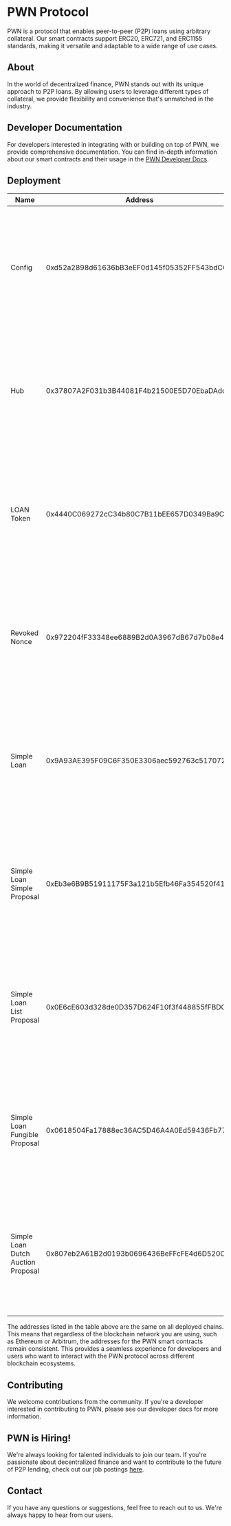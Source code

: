 # PWN Protocol

PWN is a protocol that enables peer-to-peer (P2P) loans using arbitrary collateral. Our smart contracts support ERC20, ERC721, and ERC1155 standards, making it versatile and adaptable to a wide range of use cases.

## About

In the world of decentralized finance, PWN stands out with its unique approach to P2P loans. By allowing users to leverage different types of collateral, we provide flexibility and convenience that's unmatched in the industry.

## Developer Documentation

For developers interested in integrating with or building on top of PWN, we provide comprehensive documentation. You can find in-depth information about our smart contracts and their usage in the [PWN Developer Docs](https://dev-docs.pwn.xyz/).

## Deployment

| Name                               | Address                                    | Chain                   |
|------------------------------------|--------------------------------------------|-------------------------|
| Config                             | 0xd52a2898d61636bB3eEF0d145f05352FF543bdCC | [Ethereum](https://etherscan.io/address/0xd52a2898d61636bB3eEF0d145f05352FF543bdCC) [Polygon](https://polygonscan.com/address/0xd52a2898d61636bB3eEF0d145f05352FF543bdCC) [Arbitrum](https://arbiscan.io/address/0xd52a2898d61636bB3eEF0d145f05352FF543bdCC) [Optimism](https://optimistic.etherscan.io/address/0xd52a2898d61636bB3eEF0d145f05352FF543bdCC) [Base](https://basescan.org/address/0xd52a2898d61636bB3eEF0d145f05352FF543bdCC) [Cronos](https://cronoscan.com/address/0xd52a2898d61636bB3eEF0d145f05352FF543bdCC) [BSC](https://bscscan.com/address/0xd52a2898d61636bB3eEF0d145f05352FF543bdCC) [Linea](https://lineascan.build/address/0xd52a2898d61636bB3eEF0d145f05352FF543bdCC) [Gnosis](https://gnosisscan.io/address/0xd52a2898d61636bB3eEF0d145f05352FF543bdCC) [World Chain](https://worldscan.org/address/0xd52a2898d61636bB3eEF0d145f05352FF543bdCC) [Sepolia](https://sepolia.etherscan.io/address/0xd52a2898d61636bB3eEF0d145f05352FF543bdCC) [Unichain Sepolia](https://sepolia.uniscan.xyz/address/0xd52a2898d61636bB3eEF0d145f05352FF543bdCC) |
| Hub                                | 0x37807A2F031b3B44081F4b21500E5D70EbaDAdd5 | [Ethereum](https://etherscan.io/address/0x37807A2F031b3B44081F4b21500E5D70EbaDAdd5) [Polygon](https://polygonscan.com/address/0x37807A2F031b3B44081F4b21500E5D70EbaDAdd5) [Arbitrum](https://arbiscan.io/address/0x37807A2F031b3B44081F4b21500E5D70EbaDAdd5) [Optimism](https://optimistic.etherscan.io/address/0x37807A2F031b3B44081F4b21500E5D70EbaDAdd5) [Base](https://basescan.org/address/0x37807A2F031b3B44081F4b21500E5D70EbaDAdd5) [Cronos](https://cronoscan.com/address/0x37807A2F031b3B44081F4b21500E5D70EbaDAdd5) [BSC](https://bscscan.com/address/0x37807A2F031b3B44081F4b21500E5D70EbaDAdd5) [Linea](https://lineascan.build/address/0x37807A2F031b3B44081F4b21500E5D70EbaDAdd5) [Gnosis](https://gnosisscan.io/address/0x37807A2F031b3B44081F4b21500E5D70EbaDAdd5) [World Chain](https://worldscan.org/address/0x37807A2F031b3B44081F4b21500E5D70EbaDAdd5) [Sepolia](https://sepolia.etherscan.io/address/0x37807A2F031b3B44081F4b21500E5D70EbaDAdd5) [Unichain Sepolia](https://sepolia.uniscan.xyz/address/0x37807A2F031b3B44081F4b21500E5D70EbaDAdd5) |
| LOAN Token                         | 0x4440C069272cC34b80C7B11bEE657D0349Ba9C23 | [Ethereum](https://etherscan.io/address/0x4440C069272cC34b80C7B11bEE657D0349Ba9C23) [Polygon](https://polygonscan.com/address/0x4440C069272cC34b80C7B11bEE657D0349Ba9C23) [Arbitrum](https://arbiscan.io/address/0x4440C069272cC34b80C7B11bEE657D0349Ba9C23) [Optimism](https://optimistic.etherscan.io/address/0x4440C069272cC34b80C7B11bEE657D0349Ba9C23) [Base](https://basescan.org/address/0x4440C069272cC34b80C7B11bEE657D0349Ba9C23) [Cronos](https://cronoscan.com/address/0x4440C069272cC34b80C7B11bEE657D0349Ba9C23) [BSC](https://bscscan.com/address/0x4440C069272cC34b80C7B11bEE657D0349Ba9C23) [Linea](https://lineascan.build/address/0x4440C069272cC34b80C7B11bEE657D0349Ba9C23) [Gnosis](https://gnosisscan.io/address/0x4440C069272cC34b80C7B11bEE657D0349Ba9C23) [World Chain](https://worldscan.org/address/0x4440C069272cC34b80C7B11bEE657D0349Ba9C23) [Sepolia](https://sepolia.etherscan.io/address/0x4440C069272cC34b80C7B11bEE657D0349Ba9C23) [Unichain Sepolia](https://sepolia.uniscan.xyz/address/0x4440C069272cC34b80C7B11bEE657D0349Ba9C23) |
| Revoked Nonce                      | 0x972204fF33348ee6889B2d0A3967dB67d7b08e4c | [Ethereum](https://etherscan.io/address/0x972204fF33348ee6889B2d0A3967dB67d7b08e4c) [Polygon](https://polygonscan.com/address/0x972204fF33348ee6889B2d0A3967dB67d7b08e4c) [Arbitrum](https://arbiscan.io/address/0x972204fF33348ee6889B2d0A3967dB67d7b08e4c) [Optimism](https://optimistic.etherscan.io/address/0x972204fF33348ee6889B2d0A3967dB67d7b08e4c) [Base](https://basescan.org/address/0x972204fF33348ee6889B2d0A3967dB67d7b08e4c) [Cronos](https://cronoscan.com/address/0x972204fF33348ee6889B2d0A3967dB67d7b08e4c) [BSC](https://bscscan.com/address/0x972204fF33348ee6889B2d0A3967dB67d7b08e4c) [Linea](https://lineascan.build/address/0x972204fF33348ee6889B2d0A3967dB67d7b08e4c) [Gnosis](https://gnosisscan.io/address/0x972204fF33348ee6889B2d0A3967dB67d7b08e4c) [World Chain](https://worldscan.org/address/0x972204fF33348ee6889B2d0A3967dB67d7b08e4c) [Sepolia](https://sepolia.etherscan.io/address/0x972204fF33348ee6889B2d0A3967dB67d7b08e4c) [Unichain Sepolia](https://sepolia.uniscan.xyz/address/0x972204fF33348ee6889B2d0A3967dB67d7b08e4c) |
| Simple Loan                        | 0x9A93AE395F09C6F350E3306aec592763c517072e | [Ethereum](https://etherscan.io/address/0x9A93AE395F09C6F350E3306aec592763c517072e) [Polygon](https://polygonscan.com/address/0x9A93AE395F09C6F350E3306aec592763c517072e) [Arbitrum](https://arbiscan.io/address/0x9A93AE395F09C6F350E3306aec592763c517072e) [Optimism](https://optimistic.etherscan.io/address/0x9A93AE395F09C6F350E3306aec592763c517072e) [Base](https://basescan.org/address/0x9A93AE395F09C6F350E3306aec592763c517072e) [Cronos](https://cronoscan.com/address/0x9A93AE395F09C6F350E3306aec592763c517072e) [BSC](https://bscscan.com/address/0x9A93AE395F09C6F350E3306aec592763c517072e) [Linea](https://lineascan.build/address/0x9A93AE395F09C6F350E3306aec592763c517072e) [Gnosis](https://gnosisscan.io/address/0x9A93AE395F09C6F350E3306aec592763c517072e) [World Chain](https://worldscan.org/address/0x9A93AE395F09C6F350E3306aec592763c517072e) [Sepolia](https://sepolia.etherscan.io/address/0x9A93AE395F09C6F350E3306aec592763c517072e) [Unichain Sepolia](https://sepolia.uniscan.xyz/address/0x9A93AE395F09C6F350E3306aec592763c517072e) |
| Simple Loan Simple Proposal        | 0xEb3e6B9B51911175F3a121b5Efb46Fa354520f41 | [Ethereum](https://etherscan.io/address/0xEb3e6B9B51911175F3a121b5Efb46Fa354520f41) [Polygon](https://polygonscan.com/address/0xEb3e6B9B51911175F3a121b5Efb46Fa354520f41) [Arbitrum](https://arbiscan.io/address/0xEb3e6B9B51911175F3a121b5Efb46Fa354520f41) [Optimism](https://optimistic.etherscan.io/address/0xEb3e6B9B51911175F3a121b5Efb46Fa354520f41) [Base](https://basescan.org/address/0xEb3e6B9B51911175F3a121b5Efb46Fa354520f41) [Cronos](https://cronoscan.com/address/0xEb3e6B9B51911175F3a121b5Efb46Fa354520f41) [BSC](https://bscscan.com/address/0xEb3e6B9B51911175F3a121b5Efb46Fa354520f41) [Linea](https://lineascan.build/address/0xEb3e6B9B51911175F3a121b5Efb46Fa354520f41) [Gnosis](https://gnosisscan.io/address/0xEb3e6B9B51911175F3a121b5Efb46Fa354520f41) [World Chain](https://worldscan.org/address/0xEb3e6B9B51911175F3a121b5Efb46Fa354520f41) [Sepolia](https://sepolia.etherscan.io/address/0xEb3e6B9B51911175F3a121b5Efb46Fa354520f41) [Unichain Sepolia](https://sepolia.uniscan.xyz/address/0xEb3e6B9B51911175F3a121b5Efb46Fa354520f41) |
| Simple Loan List Proposal          | 0x0E6cE603d328de0D357D624F10f3f448855fFBDC | [Ethereum](https://etherscan.io/address/0x0E6cE603d328de0D357D624F10f3f448855fFBDC) [Polygon](https://polygonscan.com/address/0x0E6cE603d328de0D357D624F10f3f448855fFBDC) [Arbitrum](https://arbiscan.io/address/0x0E6cE603d328de0D357D624F10f3f448855fFBDC) [Optimism](https://optimistic.etherscan.io/address/0x0E6cE603d328de0D357D624F10f3f448855fFBDC) [Base](https://basescan.org/address/0x0E6cE603d328de0D357D624F10f3f448855fFBDC) [Cronos](https://cronoscan.com/address/0x0E6cE603d328de0D357D624F10f3f448855fFBDC) [BSC](https://bscscan.com/address/0x0E6cE603d328de0D357D624F10f3f448855fFBDC) [Linea](https://lineascan.build/address/0x0E6cE603d328de0D357D624F10f3f448855fFBDC) [Gnosis](https://gnosisscan.io/address/0x0E6cE603d328de0D357D624F10f3f448855fFBDC) [World Chain](https://worldscan.org/address/0x0E6cE603d328de0D357D624F10f3f448855fFBDC) [Sepolia](https://sepolia.etherscan.io/address/0x0E6cE603d328de0D357D624F10f3f448855fFBDC) [Unichain Sepolia](https://sepolia.uniscan.xyz/address/0x0E6cE603d328de0D357D624F10f3f448855fFBDC) |
| Simple Loan Fungible Proposal      | 0x0618504Fa17888ec36AC5D46A4A0Ed59436Fb77E | [Ethereum](https://etherscan.io/address/0x0618504Fa17888ec36AC5D46A4A0Ed59436Fb77E) [Polygon](https://polygonscan.com/address/0x0618504Fa17888ec36AC5D46A4A0Ed59436Fb77E) [Arbitrum](https://arbiscan.io/address/0x0618504Fa17888ec36AC5D46A4A0Ed59436Fb77E) [Optimism](https://optimistic.etherscan.io/address/0x0618504Fa17888ec36AC5D46A4A0Ed59436Fb77E) [Base](https://basescan.org/address/0x0618504Fa17888ec36AC5D46A4A0Ed59436Fb77E) [Cronos](https://cronoscan.com/address/0x0618504Fa17888ec36AC5D46A4A0Ed59436Fb77E) [BSC](https://bscscan.com/address/0x0618504Fa17888ec36AC5D46A4A0Ed59436Fb77E) [Linea](https://lineascan.build/address/0x0618504Fa17888ec36AC5D46A4A0Ed59436Fb77E) [Gnosis](https://gnosisscan.io/address/0x0618504Fa17888ec36AC5D46A4A0Ed59436Fb77E) [World Chain](https://worldscan.org/address/0x0618504Fa17888ec36AC5D46A4A0Ed59436Fb77E) [Sepolia](https://sepolia.etherscan.io/address/0x0618504Fa17888ec36AC5D46A4A0Ed59436Fb77E) [Unichain Sepolia](https://sepolia.uniscan.xyz/address/0x0618504Fa17888ec36AC5D46A4A0Ed59436Fb77E) |
| Simple Loan Dutch Auction Proposal | 0x807eb2A61B2d0193b0696436BeFFcFE4d6D520CB | [Ethereum](https://etherscan.io/address/0x807eb2A61B2d0193b0696436BeFFcFE4d6D520CB) [Polygon](https://polygonscan.com/address/0x807eb2A61B2d0193b0696436BeFFcFE4d6D520CB) [Arbitrum](https://arbiscan.io/address/0x807eb2A61B2d0193b0696436BeFFcFE4d6D520CB) [Optimism](https://optimistic.etherscan.io/address/0x807eb2A61B2d0193b0696436BeFFcFE4d6D520CB) [Base](https://basescan.org/address/0x807eb2A61B2d0193b0696436BeFFcFE4d6D520CB) [Cronos](https://cronoscan.com/address/0x807eb2A61B2d0193b0696436BeFFcFE4d6D520CB) [BSC](https://bscscan.com/address/0x807eb2A61B2d0193b0696436BeFFcFE4d6D520CB) [Linea](https://lineascan.build/address/0x807eb2A61B2d0193b0696436BeFFcFE4d6D520CB) [Gnosis](https://gnosisscan.io/address/0x807eb2A61B2d0193b0696436BeFFcFE4d6D520CB) [World Chain](https://worldscan.org/address/0x807eb2A61B2d0193b0696436BeFFcFE4d6D520CB) [Sepolia](https://sepolia.etherscan.io/address/0x807eb2A61B2d0193b0696436BeFFcFE4d6D520CB) [Unichain Sepolia](https://sepolia.uniscan.xyz/address/0x807eb2A61B2d0193b0696436BeFFcFE4d6D520CB) |

The addresses listed in the table above are the same on all deployed chains. This means that regardless of the blockchain network you are using, such as Ethereum or Arbitrum, the addresses for the PWN smart contracts remain consistent. This provides a seamless experience for developers and users who want to interact with the PWN protocol across different blockchain ecosystems.

## Contributing

We welcome contributions from the community. If you're a developer interested in contributing to PWN, please see our developer docs for more information.

## PWN is Hiring!

We're always looking for talented individuals to join our team. If you're passionate about decentralized finance and want to contribute to the future of P2P lending, check out our job postings [here](https://www.notion.so/PWN-is-hiring-f5a49899369045e39f41fc7e4c7b5633).

## Contact

If you have any questions or suggestions, feel free to reach out to us. We're always happy to hear from our users.
